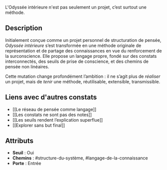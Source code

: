 L'Odyssée intérieure n'est pas seulement un projet, c’est surtout une méthode.
## Description
Initialement conçue comme un projet personnel de structuration de pensée, *Odyssée intérieure* s’est transformée en une méthode originale de représentation et de partage des connaissances en vue du renforcement de la surconscience. Elle propose un langage propre, fondé sur des constats interconnectés, des seuils de prise de conscience, et des chemins de pensée non linéaires.

Cette mutation change profondément l’ambition : il ne s’agit plus de *réaliser* un projet, mais de *tenir* une méthode, réutilisable, extensible, transmissible.

## Liens avec d'autres constats
- [[Le réseau de pensée comme langage]]
- [[Les constats ne sont pas des notes]]
- [[Les seuils rendent l’explication superflue]]
- [[Explorer sans but final]]

## Attributs
- **Seuil** : Oui
- **Chemins** : #structure-du-système, #langage-de-la-connaissance
- **Porte** : Entrée
